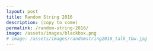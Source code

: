 ```yaml
---
layout: post
title: Random String 2016
description: (copy to come)
permalink: /random-string-2016/
image: /assets/images/blackbox.png
# image: /assets/images/randomstring2016_talk_tbw.jpg
---
```

